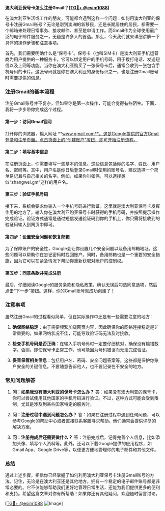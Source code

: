 **澳大利亚保号卡怎么注册Gmail？[[TG💪+ @esim1088](https://t.me/s/esim1088)]**

在澳大利亚生活或工作的朋友，可能都会遇到这样一个问题：如何用澳大利亚的保号卡注册Gmail账号？无论是刚到澳洲的新移民，还是长期居住的居民，都需要一个邮箱来处理日常事务、接收邮件、甚至是申请工作。而Gmail作为全球使用最广泛的电子邮件服务之一，无疑是许多人的首选。那么，今天我们就来详细讲解一下具体的操作步骤和注意事项。

首先，我们需要明确什么是“保号卡”。保号卡（也叫SIM卡）是澳大利亚手机运营商为用户提供的一种服务卡，它可以绑定用户的手机号码，用于拨打电话、发送短信以及上网等功能。当你在澳大利亚购买了一张保号卡后，通常会收到一张包含手机号码的卡片。这张号码就是你在澳大利亚的身份标识之一，也是注册Gmail账号时需要提供的信息。

### 注册Gmail的基本流程

注册Gmail账号并不复杂，但如果你是第一次操作，可能会觉得有些陌生。下面，我将一步步带你完成这个过程。

#### 第一步：访问Gmail官网
打开你的浏览器，输入网址 **www.gmail.com**。这是Google提供的官方Gmail登录和注册页面。点击页面上的“创建账户”按钮，即可开始注册流程。

#### 第二步：填写基本信息
在注册页面上，你需要填写一些基本的信息。这些信息包括你的名字、姓氏、用户名、密码等。其中，用户名是你日后登录Gmail时使用的账号名，建议选择一个简单易记且与自己相关的名字。例如，如果你叫张伟，可以选择类似“zhangwei.gm”这样的用户名。

#### 第三步：验证手机号码
接下来，系统会要求你输入一个手机号码进行验证。这里就是澳大利亚保号卡发挥作用的地方了。输入你在澳大利亚购买保号卡时获得的手机号码，并按照提示操作完成验证。验证方式通常是通过短信发送验证码到你的手机上，你只需将接收到的验证码输入到网页中即可。

#### 第四步：设置安全问题和恢复邮箱
为了保障账户的安全性，Google会让你设置几个安全问题以及备用邮箱地址。这些问题可以帮助你在忘记密码时找回账户。同时，备用邮箱也是一个重要的安全措施，因为它可以在紧急情况下帮助你重新获取对账户的控制权。

#### 第五步：同意条款并完成注册
最后，仔细阅读Google的服务条款和隐私政策，确认无误后勾选同意选项，然后点击“下一步”按钮。这样，你的Gmail账号就成功创建了！

### 注意事项

虽然注册Gmail的过程看似简单，但在实际操作中还是有一些需要注意的地方：

1. **确保网络稳定**：由于需要频繁加载网页内容，因此确保你的网络连接稳定是非常重要的。如果网络状况不佳，可能导致验证码无法及时接收。
   
2. **检查手机号码是否正确**：在输入手机号码时一定要仔细核对，确保没有输错数字。否则，即使保号卡正常工作，也可能因为号码错误而无法完成验证。

3. **妥善保管相关信息**：包括用户名、密码、安全问题答案等，这些都是保护你账户安全的关键信息。不要随意告诉他人，也不要记录在不安全的地方。

### 常见问题解答

1. **问：如果我没有澳大利亚的保号卡怎么办？**
   答：如果没有澳大利亚的保号卡，你可以尝试使用其他国家的手机号码进行验证。不过，这种方式可能会受到限制，尤其是涉及到某些国家特定的服务时。

2. **问：注册过程中遇到问题怎么办？**
   答：如果在注册过程中遇到任何问题，可以参考Google的帮助中心或者直接联系客服寻求帮助。他们通常会提供详尽的解决方案。

3. **问：注册完成后还需要做什么？**
   答：注册完成后，记得完善个人信息，比如添加头像、填写个人资料等。此外，还可以下载Google提供的应用程序，如Gmail App、Google Drive等，以便更方便地管理你的电子邮件和其他文件。

### 总结

通过上述步骤，相信你已经掌握了如何利用澳大利亚保号卡注册Gmail账号的方法。记住，无论是在澳大利亚还是其他地方，拥有一个稳定的电子邮件账号都是非常必要的。它不仅能够帮助我们更好地管理日常生活，还能为我们提供更多的便利和支持。希望这篇文章对你有所帮助！如果你还有其他疑问，欢迎随时留言讨论。

[[TG💪+ @esim1088](https://t.me/s/esim1088) ![Image](https://i.postimg.cc/4NQfJmqS/Snipaste-2025-05-13-00-14-12.png)]